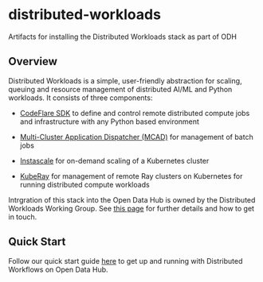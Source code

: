 # distributed-workloads
Artifacts for installing the Distributed Workloads stack as part of ODH

## Overview

Distributed Workloads is a simple, user-friendly abstraction for scaling,
queuing and resource management of distributed AI/ML and Python workloads.
It consists of three components: 

* [CodeFlare SDK](https://github.com/project-codeflare/codeflare-sdk) to define and control remote distributed compute jobs and infrastructure with any Python based environment
* [Multi-Cluster Application Dispatcher (MCAD)](https://github.com/project-codeflare/multi-cluster-app-dispatcher) for management of batch jobs
* [Instascale](https://github.com/project-codeflare/instascale) for on-demand scaling of a Kubernetes cluster

* [KubeRay](https://github.com/ray-project/kuberay) for management of remote Ray clusters on Kubernetes for running distributed compute workloads

Intrgration of this stack into the Open Data Hub is owned by the Distributed Workloads Working
Group. See [this page](https://github.com/opendatahub-io/opendatahub-community/tree/master/wg-distributed-workloads)
for further details and how to get in touch.

## Quick Start

Follow our quick start guide [here](/Quick-Start.md) to get up and running with Distributed Workflows on Open Data Hub.  
